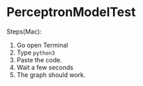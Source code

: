 # PerceptronModelTest
Steps(Mac):
1. Go open Terminal
2. Type ```python3```
3. Paste the code. 
4. Wait a few seconds
5. The graph should work.
